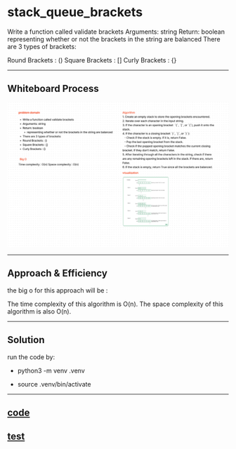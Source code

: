 # stack_queue_brackets 

Write a function called validate brackets
Arguments: string
Return: boolean
representing whether or not the brackets in the string are balanced
There are 3 types of brackets:

Round Brackets : ()
Square Brackets : []
Curly Brackets : {}

---

## Whiteboard Process

![Whiteboard](./Screenshot%202023-05-15%20123747.png)

---

## Approach & Efficiency

the big o for this approach will be :

The time complexity of this algorithm is O(n).
The space complexity of this algorithm is also O(n).

---

## Solution

run the code by:

- python3 -m venv .venv

- source .venv/bin/activate

---

## [code](./stack_queue_brackets.py)

## [test](./test/stack_queue_brackets_test.py)
